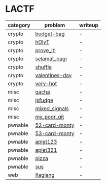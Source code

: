 # LACTF
category | problem | writeup
--- | --- | ---
crypto | [budget-bag](crypto/budget-bag) | -
crypto | [hOlyT](crypto/hOlyT) | -
crypto | [prove_it!](crypto/prove_it%21) | -
crypto | [selamat_pagi](crypto/selamat_pagi) | -
crypto | [shuffle](crypto/shuffle) | -
crypto | [valentines-day](crypto/valentines-day) | -
crypto | [very-hot](crypto/very-hot) | -
misc | [gacha](misc/gacha) | -
misc | [jsfudge](misc/jsfudge) | -
misc | [mixed_signals](misc/mixed_signals) | -
misc | [my_poor_git](misc/my_poor_git) | -
pwnable | [52-card-monty](pwnable/52-card-monty) | -
pwnable | [53-card-monty](pwnable/53-card-monty) | -
pwnable | [aplet123](pwnable/aplet123) | -
pwnable | [aplet321](pwnable/aplet321) | -
pwnable | [pizza](pwnable/pizza) | -
pwnable | [sus](pwnable/sus) | -
web | [flaglang](web/flaglang) | -
